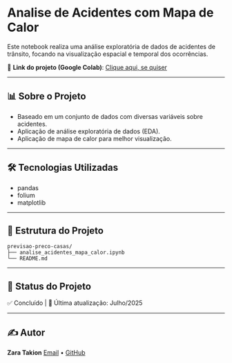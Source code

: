 # Analise de Acidentes com Mapa de Calor

Este notebook realiza uma análise exploratória de dados de acidentes de trânsito, focando na visualização espacial e temporal dos ocorrências.

🔗 **Link do projeto (Google Colab)**: [Clique aqui, se quiser](https://colab.research.google.com/drive/1xQ6KAC_CTm9yrki9DAqPIfXtZf5GQgmk?usp=sharing)

---

## 📊 Sobre o Projeto

- Baseado em um conjunto de dados com diversas variáveis sobre acidentes.
- Aplicação de análise exploratória de dados (EDA).
- Aplicação de mapa de calor para melhor visualização.

---

## 🛠️ Tecnologias Utilizadas


- pandas
- folium
- matplotlib


---

## 📁 Estrutura do Projeto


````
previsao-preco-casas/
├── analise_acidentes_mapa_calor.ipynb
└── README.md
````


---

## 📌 Status do Projeto

✅ Concluído | 📅 Última atualização: Julho/2025

---

## ✍️ Autor

**Zara Takion**
[Email](rodzmaciel21@gmail.com) • [GitHub](https://github.com/ZaraTakion)


